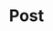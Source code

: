 ---
video: https://player.vimeo.com/external/151907684.hd.mp4?s=915e58858747f66d456b107f3e58327953018fa8&profile_id=119
thumbnail: homepage-hero.jpg
title: Post
caption: They So Tiinnyy!
---